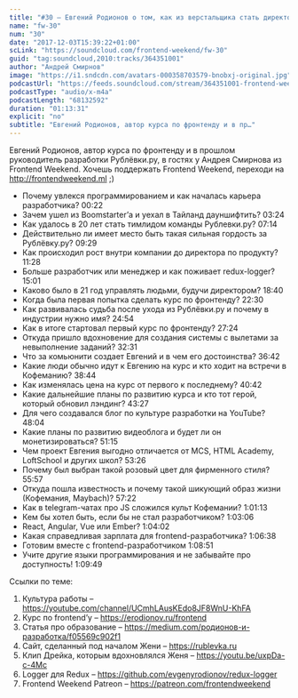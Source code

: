 ```yaml
---
title: "#30 – Евгений Родионов о том, как из верстальщика стать директором по продуктам"
name: "fw-30"
num: "30"
date: "2017-12-03T15:39:22+01:00"
scLink: "https://soundcloud.com/frontend-weekend/fw-30"
guid: "tag:soundcloud,2010:tracks/364351001"
author: "Андрей Смирнов"
image: "https://i1.sndcdn.com/avatars-000358703579-bnobxj-original.jpg"
podcastUrl: "https://feeds.soundcloud.com/stream/364351001-frontend-weekend-fw-30.m4a"
podcastType: "audio/x-m4a"
podcastLength: "68132592"
duration: "01:13:31"
explicit: "no"
subtitle: "Евгений Родионов, автор курса по фронтенду и в пр…"
---
```

Евгений Родионов, автор курса по фронтенду и в прошлом руководитель разработки Рублёвки.ру, в гостях у Андрея Смирнова из Frontend Weekend. Хочешь поддержать Frontend Weekend, переходи на http://frontendweekend.ml ;)

- Почему увлекся программированием и как началась карьера разработчика? 00:22
- Зачем ушел из Boomstarter’а и уехал в Тайланд дауншифтить? 03:24
- Как удалось в 20 лет стать тимлидом команды Рублевки.ру? 07:14
- Действительно ли имеет место быть такая сильная гордость за Рублёвку.ру? 09:29
- Как происходил рост внутри компании до директора по продукту? 11:28
- Больше разработчик или менеджер и как поживает redux-logger? 15:01
- Каково было в 21 год управлять людьми, будучи директором? 18:40
- Когда была первая попытка сделать курс по фронтенду? 22:30
- Как развивалась судьба после ухода из Рублёвки.ру и почему в индустрии нужно имя? 24:54 
- Как в итоге стартовал первый курс по фронтенду? 27:24
- Откуда пришло вдохновение для создания системы с вылетами за невыполнение заданий? 32:31
- Что за комьюнити создает Евгений и в чем его достоинства? 36:42
- Какие люди обычно идут к Евгению на курс и кто ходит на встречи в Кофеманию? 38:44
- Как изменялась цена на курс от первого к последнему? 40:42
- Какие дальнейшие планы по развитию курса и кто тот герой, который обновил лэндинг? 43:27
- Для чего создавался блог по культуре разработки на YouTube? 48:04
- Какие планы по развитию видеоблога и будет ли он монетизироваться? 51:15
- Чем проект Евгения выгодно отличается от MCS, HTML Academy, LoftSchool и других школ? 53:26
- Почему был выбран такой розовый цвет для фирменного стиля? 55:57
- Откуда пошла известность и почему такой шикующий образ жизни (Кофемания, Maybach)? 57:22
- Как в telegram-чатах про JS сложился культ Кофемании? 1:01:13
- Кем бы хотел быть, если бы не стал разработчиком? 1:03:06
- React, Angular, Vue или Ember? 1:04:02
- Какая справедливая зарплата для frontend-разработчика? 1:06:38
- Готовим вместе с frontend-разработчиком 1:08:51
- Учите другие языки программирования и не забывайте про доступность! 1:09:49

Ссылки по теме:
1) Культура работы – https://youtube.com/channel/UCmhLAusKEdo8JF8WnU-KhFA
2) Курс по frontend’у – https://erodionov.ru/frontend
3) Статья про образование – https://medium.com/родионов-и-разработка/f05569c902f1
4) Сайт, сделанный под началом Жени – https://rublevka.ru
5) Клип Дрейка, которым вдохновлялся Женя – https://youtu.be/uxpDa-c-4Mc
6) Logger для Redux – https://github.com/evgenyrodionov/redux-logger
6) Frontend Weekend Patreon – https://patreon.com/frontendweekend